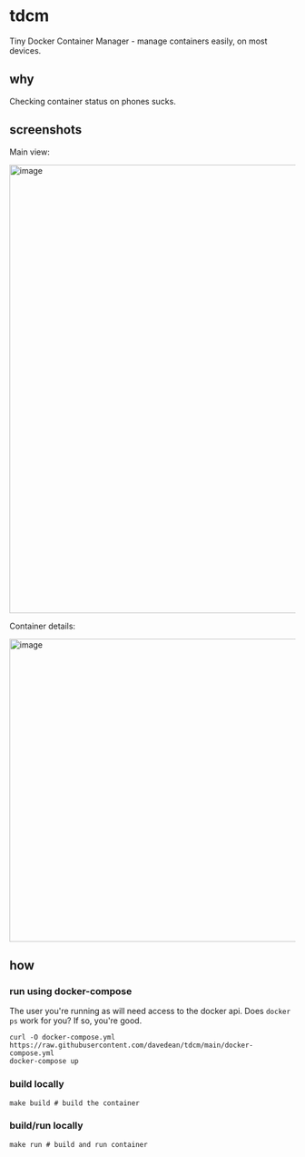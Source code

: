 # tdcm
Tiny Docker Container Manager - manage containers easily, on most devices.

## why
Checking container status on phones sucks. 

## screenshots

Main view:

<img width="789" alt="image" src="https://github.com/davedean/tdcm/assets/2696454/acba60f8-2163-47f0-90c0-a2bef7ed77e4">

Container details:

<img width="533" alt="image" src="https://github.com/davedean/tdcm/assets/2696454/05883f95-9b29-499f-9c91-ef325ad87340">


## how 

### run using docker-compose
The user you're running as will need access to the docker api. Does `docker ps` work for you? If so, you're good.

```shell
curl -O docker-compose.yml https://raw.githubusercontent.com/davedean/tdcm/main/docker-compose.yml
docker-compose up
```

### build locally
```shell
make build # build the container
```

### build/run locally
```shell
make run # build and run container
```
